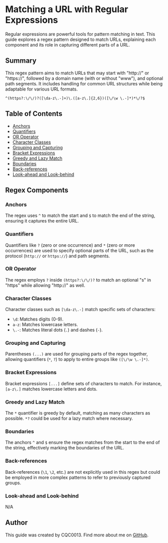 # Matching a URL with Regular Expressions

Regular expressions are powerful tools for pattern matching in text. This guide explores a regex pattern designed to match URLs, explaining each component and its role in capturing different parts of a URL.

## Summary

This regex pattern aims to match URLs that may start with "http://" or "https://", followed by a domain name (with or without "www"), and optional path segments. It includes handling for common URL structures while being adaptable for various URL formats.

```regex
^(https?:\/\/)?([\da-z\.-]+)\.([a-z\.]{2,6})([\/\w \.-]*)*\/?$
```

## Table of Contents

- [Anchors](#anchors)
- [Quantifiers](#quantifiers)
- [OR Operator](#or-operator)
- [Character Classes](#character-classes)
- [Grouping and Capturing](#grouping-and-capturing)
- [Bracket Expressions](#bracket-expressions)
- [Greedy and Lazy Match](#greedy-and-lazy-match)
- [Boundaries](#boundaries)
- [Back-references](#back-references)
- [Look-ahead and Look-behind](#look-ahead-and-look-behind)

## Regex Components

### Anchors

The regex uses `^` to match the start and `$` to match the end of the string, ensuring it captures the entire URL.

### Quantifiers

Quantifiers like `?` (zero or one occurrence) and `*` (zero or more occurrences) are used to specify optional parts of the URL, such as the protocol (`http://` or `https://`) and path segments.

### OR Operator

The regex employs `?` inside `(https?:\/\/)?` to match an optional "s" in "https" while allowing "http://" as well.

### Character Classes

Character classes such as `[\da-z\.-]` match specific sets of characters:
- `\d`: Matches digits (0-9).
- `a-z`: Matches lowercase letters.
- `\.-`: Matches literal dots (`.`) and dashes (`-`).

### Grouping and Capturing

Parentheses `(...)` are used for grouping parts of the regex together, allowing quantifiers (`*`, `?`) to apply to entire groups like `([\/\w \.-]*)`.

### Bracket Expressions

Bracket expressions `[...]` define sets of characters to match. For instance, `[a-z\.]` matches lowercase letters and dots.

### Greedy and Lazy Match

The `*` quantifier is greedy by default, matching as many characters as possible. `*?` could be used for a lazy match where necessary.

### Boundaries

The anchors `^` and `$` ensure the regex matches from the start to the end of the string, effectively marking the boundaries of the URL.

### Back-references

Back-references (`\1`, `\2`, etc.) are not explicitly used in this regex but could be employed in more complex patterns to refer to previously captured groups.

### Look-ahead and Look-behind

N/A

## Author

This guide was created by CQC0013. Find more about me on [GitHub](https://github.com/cqc0013).